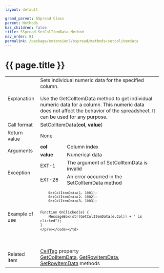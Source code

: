 ```yaml
---
layout: default

grand_parent: SSpread Class
parent: Methods
has_children: false
title: SSpread.SetColItemData Method
nav_order: 81
permalink: /package/extension5/sspread/methods/setcolitemdata
---
```

# {{ page.title }}

<table>
  <tr>
    <td>Explanation</td>
    <td colspan="2">Sets individual numeric data for the specified column. <br><br> Use the GetColItemData method to get individual numeric data for a column. This numeric data does not affect the behavior of the spreadsheet. It can be used for any purpose.</td>
  </tr>
  <tr>
    <td>Call format</td>
    <td colspan="2">SetColItemData(<b>col</b>, <b>value</b>)</td>
  </tr>
  <tr>
    <td>Return value</td>
    <td colspan="2">None</td>
  </tr>  
  <tr>
    <td rowspan="2">Arguments</td>
    <td><b>col</b></td>
    <td>Column index</td>
  </tr>
  <tr>
    <td><b>value</b></td>
    <td>Numerical data</td>
  </tr>
  <tr>
    <td rowspan="2">Exception</td>
    <td>EXT-1</td>
    <td>The argument of SetColItemData is invalid</td>
  </tr>
  <tr>
    <td>EXT-28</td>
    <td>An error occurred in the SetColItemData method</td>
  </tr>
  <tr>
    <td>Example of use</td>
    <td colspan="2"><code><pre>
    SetColItemData(1, 1001);
    SetColItemData(2, 1002);
    SetColItemData(3, 1003);
    
    Function OnClicked(e) {
        MessageBox(str(GetColItemData(e.Col)) + " is clicked");
    }
    </pre></code></td>
  </tr>
  <tr>
    <td>Related item</td>
    <td colspan="2"><a href="/package/extension5/sspread/properties/celltag">CellTag</a> property<br><a href="/package/extension5/sspread/methods/getcolitemdata">GetColItemData</a>, <a href="/package/extension5/sspread/methods/getrowitemdata">GetRowItemData</a>, <a href="/package/extension5/sspread/methods/setrowitemdata">SetRowItemData</a> methods</td>
  </tr>
</table>
